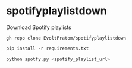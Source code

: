 # spotifyplaylistdown

Download Spotify playlists

`gh repo clone EvoltPratom/spotifyplaylistdown`

```python
pip install -r requirements.txt
```
```python
python spotfy.py <spotify_playlist_url>
```
